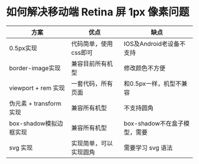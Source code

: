 # 如何解决移动端 Retina 屏 1px 像素问题 

| 方案 | 	优点  |	缺点 |
| --- | --- | --- |
| 0.5px实现 |	代码简单，使用css即可 |	IOS及Android老设备不支持|
| border-image实现 |	兼容目前所有机型 |	修改颜色不方便|
| viewport + rem 实现 |	一套代码，所有页面 |	和0.5px一样，机型不兼容|
| 伪元素 + transform实现 |	兼容所有机型 |	不支持圆角|
| box-shadow模拟边框实现 |	兼容所有机型 |	box-shadow不在盒子模型，需要|注意预留位置
| svg 实现 |	实现简单，可以实现圆角 |	需要学习 svg 语法|